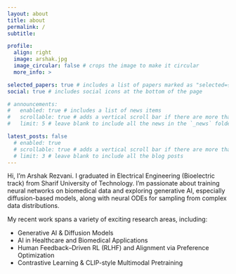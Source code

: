 ```yaml
---
layout: about
title: about
permalink: /
subtitle: 

profile:
  align: right
  image: arshak.jpg
  image_circular: false # crops the image to make it circular
  more_info: >

selected_papers: true # includes a list of papers marked as "selected={true}"
social: true # includes social icons at the bottom of the page

# announcements:
#   enabled: true # includes a list of news items
#   scrollable: true # adds a vertical scroll bar if there are more than 3 news items
#   limit: 5 # leave blank to include all the news in the `_news` folder

latest_posts: false
  # enabled: true
  # scrollable: true # adds a vertical scroll bar if there are more than 3 new posts items
  # limit: 3 # leave blank to include all the blog posts
---
```


Hi, I’m Arshak Rezvani. I graduated in Electrical Engineering (Bioelectric track) from Sharif University of Technology. I’m passionate about training neural networks on biomedical data and exploring generative AI, especially diffusion-based models, along with neural ODEs for sampling from complex data distributions.

My recent work spans a variety of exciting research areas, including:

* Generative AI & Diffusion Models
* AI in Healthcare and Biomedical Applications
* Human Feedback–Driven RL (RLHF) and Alignment via Preference Optimization
* Contrastive Learning & CLIP-style Multimodal Pretraining
